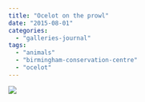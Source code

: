 ```yaml
---
title: "Ocelot on the prowl"
date: "2015-08-01"
categories: 
  - "galleries-journal"
tags: 
  - "animals"
  - "birmingham-conservation-centre"
  - "ocelot"
---
```


[![](images/Ocelot-on-the-prowl.jpeg)](http://davidpeach.co.uk/wp-content/uploads/2021/02/Ocelot-on-the-prowl.jpeg)

